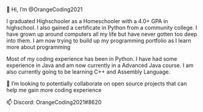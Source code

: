 👋 Hi, I’m @OrangeCoding2021

I graduated Highschooler as a Homeschooler with a 4.0+ GPA in highschool. I also gained a certificate in Python from a community college. 
I have grown up around computers all my life but have never gotten too deep into them.
I am now trying to build up my programming portfolio as I learn more about programming

Most of my coding experience has been in Python. I have had some experience in Java and am now currently in a Advanced Java course. I am also currently going to be learning C++ and Assembly Language.


💞️ I’m looking to potentially collaborate on open source projects that can help me gain more coding experience

📫 Discord: OrangeCoding2021#8620
